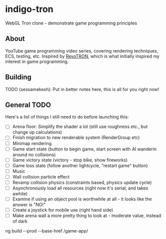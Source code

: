 # indigo-tron
WebGL Tron clone - demonstrate game programming principles

## About
YouTube game programming video series, covering rendering techniques, ECS, testing, etc.
Inspired by [RevoTRON](http://revotron.tripod.com/screens.htm), which is what initially inspired my interest in game programming.

## Building
TODO (sessamekesh): Put in better notes here, this is all for you right now!

## General TODO
Here's a list of things I still need to do before launching this:
- [ ] Arena floor: Simplify the shader a lot (still use roughness etc., but change up calculations)
- [ ] Finish migration to new renderable system (RenderGroup etc)
- [ ] Minimap rendering
- [ ] Game start state (button to begin game, start screen with AI wanderin around no collisions)
- [ ] Game victory state (victory - stop bike, show fireworks)
- [ ] Game loss state (follow another lightcycle, "restart game" button)
- [ ] Music
- [ ] Wall collision particle effect
- [ ] Revamp collision physics (constraints based, physics update cycle)
- [ ] Asynchronously load all resources (right now it's serial, and takes awhile)
- [ ] Examine if using an object pool is worthwhile at all - it looks like the answer is "NO!"
- [ ] Create a joystick for mobile use (right hand side)
- [ ] Make arena wall a more pretty thing to look at - moderate value, instead of dark

ng build --prod --base-href /game-app/
